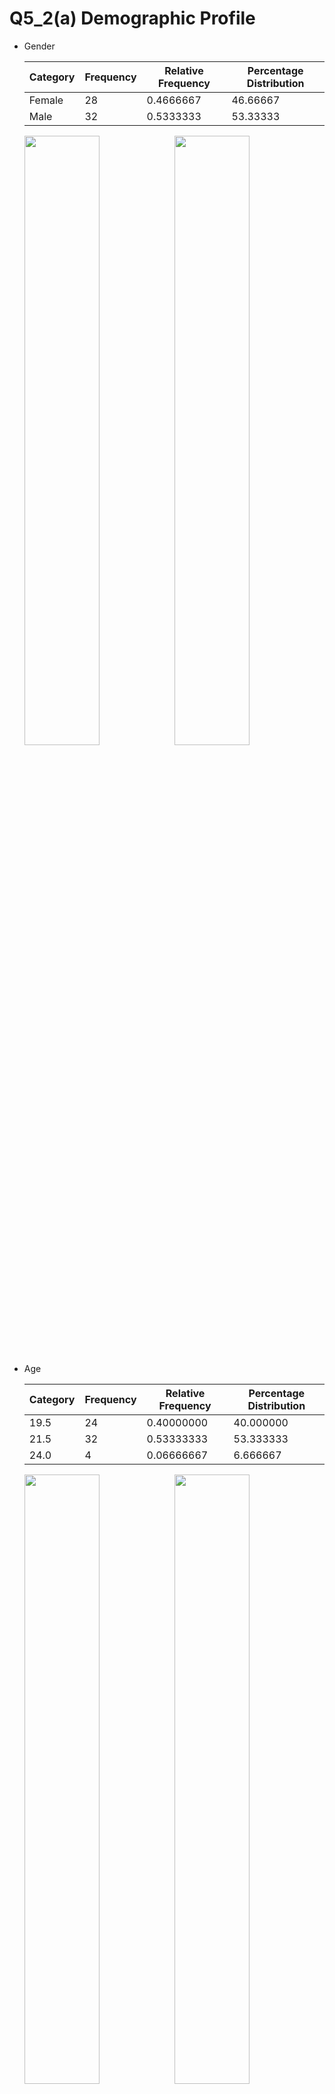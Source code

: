 # Q5_2(a) Demographic Profile
- Gender

  | Category | Frequency | Relative Frequency | Percentage Distribution |
  | --- | --- | --- | --- |
  | Female | 28 | 0.4666667 | 46.66667 |
  | Male | 32 | 0.5333333 | 53.33333 |

  <img src="./images/Q5_Bar-Gender.jpg" width=50%><img src="./images/Q5_Pie-gender.jpg" width=50%>

- Age

  | Category | Frequency | Relative Frequency | Percentage Distribution |
  | --- | --- | --- | --- |
  | 19.5 | 24 | 0.40000000 | 40.000000 |
  | 21.5 | 32 | 0.53333333 | 53.333333 |
  | 24.0 | 4 | 0.06666667 | 6.666667 |

  <img src="./images/Q5_Bar-age.jpg" width=50%><img src="./images/Q5_Pie-age.jpg" width=50%>

- Saving Habit

  | Category | Frequency | Relative Frequency | Percentage Distribution |
  | --- | --- | --- | --- |
  | FKE | 8 | 0.13333333 | 13.333333 |
  | FKM | 4 | 0.06666667 | 6.666667 |
  | FKP | 3 | 0.05000000 | 5.000000 |
  | FPTT | 3 | 0.05000000 | 5.000000 |
  | FTKEE | 2 | 0.03333333 | 3.333333 |
  | FTMK | 40 | 0.66666667 | 66.666667 |

  <img src="./images/Q5_Bar-faculty.jpg" width=50%><img src="./images/Q5_Pie-faculty.jpg" width=50%>

- Allowance

  | Category | Frequency | Relative Frequency | Percentage Distribution |
  | --- | --- | --- | --- |
  | 100 | 31 | 0.5166667 | 51.66667 |
  | 350.5 | 22 | 0.3666667 | 36.66667 |
  | 650.5 | 7 | 0.1166667 | 11.66667 |

  <img src="./images/Q5_Bar-allowance.jpg" width=50%><img src="./images/Q5_Pie-allowance.jpg" width=50%>

- If student is taking a part time job:

  | Category | Frequency | Relative Frequency | Percentage Distribution |
  | --- | --- | --- | --- |
  | No | 50 | 0.8333333 | 83.33333 |
  | Yes | 10 | 0.1666667 | 16.66667 |

  <img src="./images/Q5_Bar-partTime.jpg" width=50%><img src="./images/Q5_Pie-partTime.jpg" width=50%>

- If a student has difficulty in managing money:

  | Category | Frequency | Relative Frequency | Percentage Distribution |
  | --- | --- | --- | --- |
  | 1 | 4 | 0.06666667 | 6.666667 |
  | 2 | 7 | 0.11666667 | 11.666667 |
  | 3 | 25 | 0.41666667 | 41.666667 |
  | 4 | 16 | 0.26666667 | 26.666667 |
  | 5 | 8 | 0.13333333 | 13.333333 |

  <img src="./images/Q5_Bar-MoneyMgmtDifficulty.jpg" width=50%><img src="./images/Q5_Pie-MoneyMgmtDifficulty.jpg" width=50%>

- If the student has ability to prepare his/her own weekly/monthly budget:

  | Category | Frequency | Relative Frequency | Percentage Distribution |
  | --- | --- | --- | --- |
  | 2 | 13 | 0.2166667 | 21.66667 |
  | 3 | 27 | 0.4500000 | 45.00000 |
  | 4 | 11 | 0.1833333 | 18.33333 |
  | 5 | 9 | 0.1500000 | 15.00000 |

  <img src="./images/Q5_Bar-abilityPrepareBudget.jpg" width=50%><img src="./images/Q5_Pie-abilityPrepareBudget.jpg" width=50%>

- If the student's parents' are good examples when it comes to money management:

  | Category | Frequency | Relative Frequency | Percentage Distribution |
  | --- | --- | --- | --- |
  | 2 | 3 | 0.05 | 5.00 |
  | 3 | 21 | 0.35 | 35.00 |
  | 4 | 21 | 0.35 | 35.00 |
  | 5 | 15 | 0.25 | 25.00 |

  <img src="./images/Q5_Bar-parentsGoodExample.jpg" width=50%><img src="./images/Q5_Pie-parentsGoodExample.jpg" width=50%>

- If the student appreciate it when parents give advice about what to do with money:

  | Category | Frequency | Relative Frequency | Percentage Distribution |
  | --- | --- | --- | --- |
  | 2 | 1 | 0.01666667 | 1.666667 |
  | 3 | 16 | 0.26666667 | 26.666667 |
  | 4 | 23 | 0.38333333 | 38.333333 |
  | 5 | 20 | 0.33333333 | 33.333333 |

  <img src="./images/Q5_Bar-appreciateAdvice.jpg" width=50%><img src="./images/Q5_Pie-appreciateAdvice.jpg" width=50%>

- If friends do regularly save with savings account:

  | Category | Frequency | Relative Frequency | Percentage Distribution |
  | --- | --- | --- | --- |
  | 1 | 4 | 0.06666667 | 6.666667 |
  | 2 | 15 | 0.25000000 | 25.000000 |
  | 3 | 18 | 0.30000000 | 30.000000 |
  | 4 | 16 | 0.26666667 | 26.666667 |
  | 5 | 7 | 0.11666667 | 11.666667 |

  <img src="./images/Q5_Bar-friendsSaveRegularly.jpg" width=50%><img src="./images/Q5_Pie-friendsSaveRegularly.jpg" width=50%>

- If the student regularly discusses about money management issue (saving) with friends:

  | Category | Frequency | Relative Frequency | Percentage Distribution |
  | --- | --- | --- | --- |
  | 1 | 7 | 0.1166667 | 11.66667 |
  | 2 | 19 | 0.3166667 | 31.66667 |
  | 3 | 23 | 0.3833333 | 38.33333 |
  | 4 | 8 | 0.1333333 | 13.33333 |
  | 5 | 3 | 0.0500000 | 5.00000 |

  <img src="./images/Q5_Bar-discussWithFriends.jpg" width=50%><img src="./images/Q5_Pie-discussWithFriends.jpg" width=50%>

- If "buy now, think later" describes them:

  | Category | Frequency | Relative Frequency | Percentage Distribution |
  | --- | --- | --- | --- |
  | 1 | 17 | 0.28333333 | 28.333333 |
  | 2 | 10 | 0.16666667 | 16.666667 |
  | 3 | 20 | 0.33333333 | 33.333333 |
  | 4 | 9 | 0.15000000 | 15.000000 |
  | 5 | 4 | 0.06666667 | 6.666667 |

  <img src="./images/Q5_Bar-buyNowThinkLater.jpg" width=50%><img src="./images/Q5_Pie-buyNowThinkLater.jpg" width=50%>

- If rarely achieve saving goals:

  | Category | Frequency | Relative Frequency | Percentage Distribution |
  | --- | --- | --- | --- |
  | 1 | 3 | 0.05000000 | 5.000000 |
  | 2 | 12 | 0.20000000 | 20.000000 |
  | 3 | 25 | 0.41666667 | 41.666667 |
  | 4 | 15 | 0.25000000 | 25.000000 |
  | 5 | 5 | 0.08333333 | 8.333333 |

  <img src="./images/Q5_Bar-rarelyAchieveGoal.jpg" width=50%><img src="./images/Q5_Pie-rarelyAchieveGoal.jpg" width=50%>

- If put money aside on a regular basis for the future:

  | Category | Frequency | Relative Frequency | Percentage Distribution |
  | --- | --- | --- | --- |
  | 1 | 5 | 0.08333333 | 8.333333 |
  | 2 | 2 | 0.03333333 | 3.333333 |
  | 3 | 27 | 0.45000000 | 45.000000 |
  | 4 | 21 | 0.35000000 | 35.000000 |
  | 5 | 5 | 0.08333333 | 8.333333 |
  
  <img src="./images/Q5_Bar-putMoneyAside.jpg" width=50%><img src="./images/Q5_Pie-putMoneyAside.jpg" width=50%>
  
- If often compare prices before making a purchase:

  | Category | Frequency | Relative Frequency | Percentage Distribution |
  | --- | --- | --- | --- |
  | 2 | 5 | 0.08333333 | 8.333333 |
  | 3 | 14 | 0.23333333 | 23.333333 |
  | 4 | 21 | 0.35000000 | 35.000000 |
  | 5 | 20 | 0.33333333 | 33.333333 |
  
  <img src="./images/Q5_Bar-comparePrices.jpg" width=50%><img src="./images/Q5_Pie-comparePrices.jpg" width=50%>
  

# Q5_2(b) Means comparison


